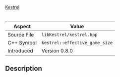 [Kestrel](index.md)
# 
| Aspect | Value |
| --- | --- |
| Source File | `libKestrel/kestrel.hpp` |
| C++ Symbol | `kestrel::effective_game_size` |
| Introduced | Version 0.8.0 |
## Description
